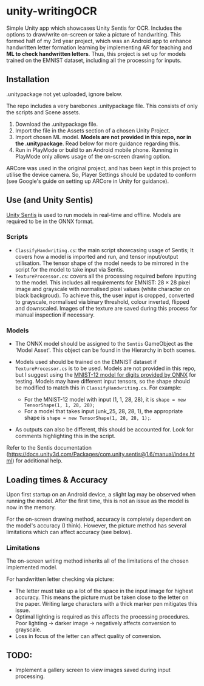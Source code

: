 # unity-writingOCR
Simple Unity app which showcases Unity Sentis for OCR. Includes the options to draw/write on-screen or take a picture of handwriting.
This formed half of my 3rd year project, which was an Android app to enhance handwritten letter formation learning by implementing AR for teaching and
**ML to check handwritten letters**. Thus, this project is set up for models trained on the EMNIST dataset, including all the processing for inputs.


## Installation
.unitypackage not yet uploaded, ignore below.

The repo includes a very barebones .unitypackage file. This consists of only the scripts and Scene assets.

1. Download the .unitypackage file.
2. Import the file in the Assets section of a chosen Unity Project.
3. Import chosen ML model. **Models are not provided in this repo, nor in the .unitypackage**. Read below for more guidance regarding this.
4. Run in PlayMode or build to an Android mobile phone. Running in PlayMode only allows usage of the on-screen drawing option.

ARCore was used in the original project, and has been kept in this project to utilise the device camera. So, Player Settings should be updated to conform (see Google's guide on setting up ARCore in Unity for guidance).


## Use (and Unity Sentis)
[Unity Sentis](https://docs.unity3d.com/Packages/com.unity.sentis@1.6/manual/index.html) is used to run models in real-time and offline. Models are required to be in the ONNX format. 
### Scripts
- `ClassifyHandwriting.cs`: the main script showcasing usage of Sentis; It covers how a model is imported and run, and tensor input/output utilisation. The tensor shape of the model needs to be mirrored in the script for the model to take input via Sentis.
- `TextureProcessor.cs`: covers all the processing required before inputting to the model. This includes all requirements for EMNIST: $28\times28$ pixel image and grayscale with normalised pixel values (white character on black backgroud). To achieve this, the user input is cropped, converted to grayscale, normalised via binary threshold, colour inverted, flipped and downscaled. Images of the texture are saved during this process for manual inspection if necessary.

### Models
- The ONNX model should be assigned to the `Sentis` GameObject as the 'Model Asset'. This object can be found in the Hierarchy in both scenes.
- Models used should be trained on the EMNIST dataset if `TextureProcessor.cs` is to be used. Models are not provided in this repo, but I suggest using the [MNIST-12 model for digits provided by ONNX](https://github.com/onnx/models/tree/main/validated/vision/classification/mnist) for testing. Models may have different input tensors, so the shape should be modified to match this in `ClassifyHandwriting.cs`. For example:
    - For the MNIST-12 model with input (1, 1, 28, 28), it is  `shape = new TensorShape(1, 1, 28, 28);`
    - For a model that takes input (unk_25, 28, 28, 1), the appropriate shape is `shape = new TensorShape(1, 28, 28, 1);`.
    
- As outputs can also be different, this should be accounted for. Look for comments highlighting this in the script.


Refer to the Sentis documentation (https://docs.unity3d.com/Packages/com.unity.sentis@1.6/manual/index.html) for additional help.


## Loading times & Accuracy
Upon first startup on an Android device, a slight lag may be observed when running the model. After the first time, this is not an issue as the model is now in the memory.

For the on-screen drawing method, accuracy is completely dependent on the model's accuracy (I think). However, the picture method has several limitations which can affect accuracy (see below).

### Limitations
The on-screen writing method inherits all of the limitations of the chosen implemented model.

For handwritten letter checking via picture:
- The letter must take up a lot of the space in the input image for highest accuracy. This means the picture must be taken close to the letter on the paper. Writing large characters with a thick marker pen mitigates this issue.
- Optimal lighting is required as this affects the processing procedures. Poor lighting -> darker image -> negatively affects conversion to grayscale.
- Loss in focus of the letter can affect quality of conversion.

## TODO:
- Implement a gallery screen to view images saved during input processing.




